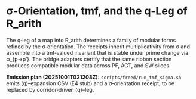 # σ‑Orientation, tmf, and the q‑Leg of R_arith

The q‑leg of a map into R_arith determines a family of modular forms refined by the σ‑orientation. The receipts inherit multiplicativity from σ and assemble into a tmf‑valued invariant that is stable under prime change via ϕ_{p→p′}. The bridge adapters certify that the same ribbon section produces compatible modular data across PF, AGT, and SW slices.

**Emission plan (20251001T021208Z):** `scripts/freed/run_tmf_sigma.sh` emits \(q\)–expansion CSV (E4 stub) and a σ‑orientation receipt, to be replaced by corridor‑driven \(q\)–leg.
